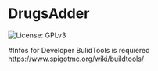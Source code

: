 # DrugsAdder
![License: GPLv3](https://img.shields.io/badge/license-GPLv3-blue)

#Infos for Developer
BulidTools is requiered https://www.spigotmc.org/wiki/buildtools/
